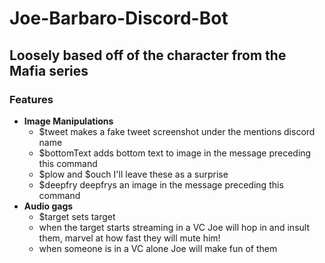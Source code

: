 # Joe-Barbaro-Discord-Bot
## Loosely based off of the character from the Mafia series
### Features
- **Image Manipulations**
  - $tweet<mention> <message> makes a fake tweet screenshot under the mentions discord name
  - $bottomText<message> adds bottom text to image in the message preceding this command
  - $plow <mention> <mention> and $ouch <mention> <mention> I'll leave these as a surprise
  - $deepfry deepfrys an image in the message preceding this command
- **Audio gags**
  - $target <mention> sets target
  - when the target starts streaming in a VC Joe will hop in and insult them, marvel at how fast they will mute him!
  - when someone is in a VC alone Joe will make fun of them

